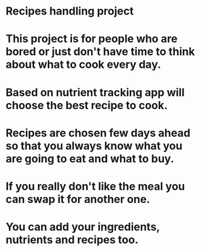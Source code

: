 # Recipes handling project
# This project is for people who are bored or just don't have time to think about what to cook every day.
# Based on nutrient tracking app will choose the best recipe to cook.
# Recipes are chosen few days ahead so that you always know what you are going to eat and what to buy.
# If you really don't like the meal you can swap it for another one.
# You can add your ingredients, nutrients and recipes too.